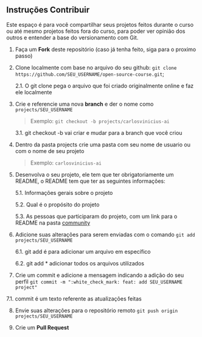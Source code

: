 ## Instruções Contribuir

Este espaço é para você compartilhar seus projetos feitos durante o curso ou até mesmo projetos feitos fora do curso, para poder ver opinião dos outros e entender a base do versionamento com Git.

1. Faça um **Fork** deste repositório (caso já tenha feito, siga para o proximo passo)

2. Clone localmente com base no arquivo do seu github: `git clone https://github.com/SEU_USERNAME/open-source-course.git`;

    2.1. O git clone pega o arquivo que foi criado originalmente online e faz ele localmente

3. Crie e referencie uma nova **branch** e der o nome como `projects/SEU_USERNAME`

    > Exemplo: `git checkout -b projects/carlosvinicius-ai`

    3.1. git checkout -b vai criar e mudar para a branch que você criou

4. Dentro da pasta projects crie uma pasta com seu nome de usuario ou com o nome de seu projeto

    > Exemplo: `carlosvinicius-ai`

5. Desenvolva o seu projeto, ele tem que ter obrigatoriamente um README, o README tem que ter as seguintes informações:

    5.1. Informações gerais sobre o projeto

    5.2. Qual é o propósito do projeto

    5.3. As pessoas que participaram do projeto, com um link para o README na pasta [community](https://github.com/carlosvinicius-ai/open-source-course/tree/main/community)

6. Adicione suas alterações para serem enviadas com o comando `git add projects/SEU_USERNAME`

    6.1. git add é para adicionar um arquivo em específico

    6.2. git add * adicionar todos os arquivos utilizados

7. Crie um commit e adicione a mensagem indicando a adição do seu perfil `git commit -m ":white_check_mark: feat: add SEU_USERNAME project"`

7.1. commit é um texto referente as atualizações feitas

8. Envie suas alterações para o repositório remoto `git push origin projects/SEU_USERNAME`

9. Crie um **Pull Request**